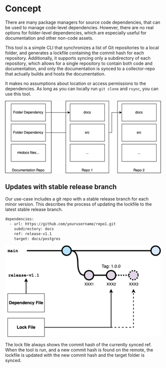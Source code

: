 # Concept

There are many package managers for source code dependencies, that can be used to manage code-level dependencies.
However, there are no real options for folder-level dependencies, which are especially useful for documentation and other non-code assets.

This tool is a simple CLI that synchronizes a list of Git repositories to a local folder, and generates a lockfile containing the commit hash for each repository. Additionally, it supports syncing only a subdirectory of each repository, which allows for a single repository to contain both code and documentation, and only the documentation is synced to a collector-repo that actually builds and hosts the documentation.

It makes no assumptions about location or access permissions to the dependencies. As long as you can locally run `git clone` and `rsync`, you can use this tool.

![concept](./assets/concept.drawio.png)

## Updates with stable release branch

Our use-case includes a git repo with a stable release branch for each minor version. This describes the process of updating the lockfile to the latest stable release branch.

```
dependencies:
  - url: https://github.com/yourusername/repo1.git
    subdirectory: docs
    ref: release-v1.1
    target: docs/postgres
```

![concept-update](./assets/concept-update.drawio.png)

The lock file always shows the commit hash of the currently synced ref. When the tool is run, and a new commit hash is found on the remote, the lockfile is updated with the new commit hash and the target folder is synced.
